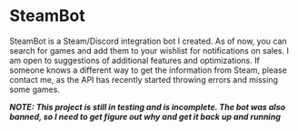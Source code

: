 # SteamBot
SteamBot is a Steam/Discord integration bot I created. As of now, you can search for games and add them to your wishlist for notifications on sales. I am open to suggestions of additional features and optimizations. If someone knows a different way to get the information from Steam, please contact me, as the API has recently started throwing errors and missing some games.

***NOTE: This project is still in testing and is incomplete. The bot was also banned, so I need to get figure out why and get it back up and running***
